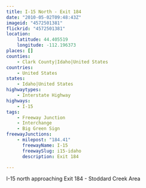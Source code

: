 ```yaml
---
title: I-15 North - Exit 184
date: "2010-05-02T09:48:43Z"
imageid: "4572501381"
flickrid: "4572501381"
location:
    latitude: 44.405519
    longitude: -112.196373
places: []
counties:
    - Clark County|Idaho|United States
countries:
    - United States
states:
    - Idaho|United States
highwaytypes:
    - Interstate Highway
highways:
    - I-15
tags:
    - Freeway Junction
    - Interchange
    - Big Green Sign
freewayJunctions:
    - milepost: "184.41"
      freewayName: I-15
      freewaySlug: i15-idaho
      description: Exit 184

---
```

I-15 north approaching Exit 184 - Stoddard Creek Area